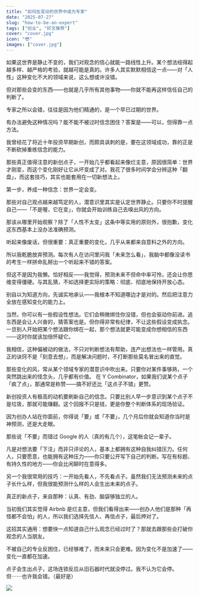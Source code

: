 ```yaml
---
title: "如何在变动的世界中成为专家"
date: "2025-07-27"
slug: "how-to-be-an-expert"
tags: ["创业", "好文推荐"]
cover: "cover.jpg"
icon: "😎"
images: ["cover.jpg"]
---
```

如果这世界是静止不变的，我们对观念的信心就能一路线性上升。某个想法经得起越多样、越严格的考验，就越可能是真的。许多人其实默默相信这一点——对「人性」这种变化不大的领域来说，这么想或许没错。



但对那些会变的东西——也就是几乎所有其他事物——你就不能再这样信任自己的判断了。



专家之所以会错，往往是因为他们精通的，是一个早已过期的世界。



有办法避免这种情况吗？能不能不被过时信念困住？答案是——可以，但得靠一点方法。



我曾经花了将近十年投资早期新创，而颇具讽刺的是，要在这领域成功，靠的正是不断砍掉重练信念的能力。



那些真正值得注意的新创点子，一开始几乎都看起来像烂主意，原因很简单：世界才刚变，而这个变化刚好让它从坏变成了对。我花了很多时间学会分辨这种「翻盘」，而这套技巧，其实也能套用在一切新想法上。



第一步，养成一种信念：世界一定会变。



那些对自己观点越来越笃定的人，潜意识里其实是认定世界静止。只要你不时提醒自己——「不是喔，它在变」，你就会开始训练自己去嗅出风的方向。



那该从哪里开始观察？除了「人性不太变」这条中等实用的原则外，很抱歉，变化这东西基本上没办法准确预测。



听起来像废话，但很重要：真正重要的变化，几乎从来都来自意料之外的方向。



所以我乾脆放弃预测。每次有人在访问里问我「未来怎么看」，我脑中都像没读书的考生一样拼命乱掰出一个听起来不错的答案。



但这不是因为我懒。恰好相反——我觉得，预测未来不但命中率可怜，还会让你思维变得僵硬。与其乱猜，不如选择更实际的策略：彻底、彻底地保持开放心态。



别自以为知道方向，先诚实地承认——我根本不知道哪边才是对的。然后把注意力全放在感知变化的能力上。



当然，你可以有一些假设性想法。它们会稍微绑住你没错，但也会驱动你前进。追东西是会让人兴奋的，猜答案也是。但你得非常有纪律，不让这些假设变成执念。
一旦别人开始把某个想法跟你绑在一起，那个想法就更可能变成你想相信的东西——这时你就该加倍怀疑它。



我相信，这种偏被动的做法，不只对判断想法有帮助，连产出想法也一样管用。真正的诀窍不是「刻意去想」，而是解决问题时，不打断那些莫名冒出来的直觉。



那些变化的风，常从某个领域专家的潜意识中吹出来。只要你对某件事够熟，一个突然跳出来的怪念头，几乎都有价值。
在 Y Combinator，如果我们说某个点子「疯了点」，那通常是称赞——搞不好还比「这点子不错」更赞。



新创投资人有极高的动机要刷新自己的信念。只要比别人早一步意识到某个点子不是垃圾，那就可能赚翻。这个回报不只是钱，更是你整个判断体系的现场验证。



因为创办人站在你面前，你得说「要」或「不要」，几个月后你就会知道你当时是神预测，还是大走眼。



那些说「不要」而错过 Google 的人（真的有几个），这笔帐会记一辈子。



凡是对想法要「下注」而非只评论的人，基本上都拥有这种自我纠错压力。任何人，只要愿意，也能拥有这种压力——你只要公开写下自己的判断。写在有标题、有持久性的地方——你会比闲聊时在意得多。



另一个我很常用的技巧：一开始先看人，不先看点子。虽然我们无法预测未来的点子长什么样，但我很能预测什么样的人会生出未来的点子。



真正的新点子，来自那种：认真、有劲、脑袋够独立的人。



当初我们其实觉得 Airbnb 是烂主意，但我们看得出来——创办人他们是那种「再怪都不会怕」的人，所以我们选择先信人、再信点子，最后押对了。



这招其实通用：想要快一点知道自己什么观念已经过时了？那就去跟那些会打破你观念的人当朋友。



不被自己的专业反困住，已经够难了，而未来只会更难。因为变化不是加速了——变化一直都在加速。



点子会生出点子，这场连锁反应从旧石器时代就没停过。我不认为它会停。
但⋯⋯也许我会错。（最好是）




![](https://prod-files-secure.s3.us-west-2.amazonaws.com/112d0858-5090-4d34-a606-b75eb8d65fd2/46476355-9cf3-4e99-9b7a-3531bc426380/1000202064.png?X-Amz-Algorithm=AWS4-HMAC-SHA256&X-Amz-Content-Sha256=UNSIGNED-PAYLOAD&X-Amz-Credential=ASIAZI2LB466ZOIQ5CZ3%2F20251008%2Fus-west-2%2Fs3%2Faws4_request&X-Amz-Date=20251008T094537Z&X-Amz-Expires=3600&X-Amz-Security-Token=IQoJb3JpZ2luX2VjECEaCXVzLXdlc3QtMiJGMEQCID4lr9VBxhieNmhkZJcTq9JgaNUF9q2Mm5mHqK%2FIbL85AiAvGOuj5R3ftkY66n2ZLc1P8P17D4czDXNHasWPzRY1xyqIBAi6%2F%2F%2F%2F%2F%2F%2F%2F%2F%2F8BEAAaDDYzNzQyMzE4MzgwNSIMKChnErOoks%2FF34TTKtwDdyNS1grhMneX5B4VynMJ6EUUKja0uIJT8bYloDmPKszKSo2yX8iXGpwTIO0odYwm%2FD8kdgN%2BtUXYtPx%2F6M75lvXknredX4LDyLP%2FQITf%2F%2BVGCmoVu6NM6NSrt0EHDwDMCLI0dttOj5Qv%2FRyA47lHD%2BJZP9gaEkqB6IPUSBQC2O%2FROMwRrOV7BnBQBgXFg8%2BgFizEjyAj13%2FnPJ6vEHkVOs0WMZAH2Zdc5YA1SQwZfyuR8siMnz9%2Bfmu7CRy0TeEoIK%2Fv9ZcvF%2FdEVUZMuzsq9R4ECdx5vMUGH7DsWEwVSkXtHSIC1MI4%2FbIIiVxxvCjiZBz5FDUsZzXy2cuCulGKsAb4mVcv%2BjeK7kLZ9iF6VvNJ3FFpDg%2FQRtyjwgW2B5ovu9nATZzJM81OS0rSMKqGKpxskfxaqq2pSQi4wS%2BqWQauzbHcnpEKmJ88bR7%2F8NIESwW7d6OGS%2BwpY8Tc4W10fSNgHDkawb9wAiigR%2FC7Qs6JhCpTA%2Fy1QXMYNDkXxvFMknJYcsHvTk%2FLubla98OjI5tL%2BpiWg7CN3FkMvZrpSKxhD8BqylOUayESAJa88D9Ur%2BstNvyxXThQvbRPylegrWqt0ppLqbOVxhEUn6w1B4%2BFynDXyhXo8T7X95Qw8sCYxwY6pgFO%2FzmfFpq99fyURC7UefwYjI6RBYSQUIhOwa6fmynMEIaRwBGYlHgMYUtHvz5ExW0AjDeiCLi6S%2BsZDrBh7GXGNlRZWNBgf0hqgFiylBxzADdBX7Vua5GqSL2QNuQkNmEIC%2BD7z%2Bfd80VXXAtLzEknRf463vJpKmZfNxZhWoFG4NeqpiTdlU4QLvz3%2B6n0Zre3ee8b9CDuskiWUlk%2FICCLMzuikink&X-Amz-Signature=41c85c416aa467a0e4f2026da5a9f1f9367c71bf946663b428af443f7fae1831&X-Amz-SignedHeaders=host&x-amz-checksum-mode=ENABLED&x-id=GetObject)

